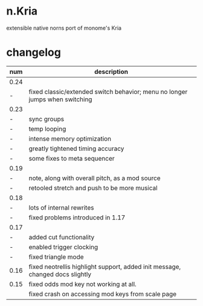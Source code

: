 # n.Kria
extensible native norns port of monome's Kria

# changelog
| num | description |
|-|-|
| 0.24 
|-| fixed classic/extended switch behavior; menu no longer jumps when switching
| 0.23
|-| sync groups
|-| temp looping
|-| intense memory optimization
|-| greatly tightened timing accuracy
|-| some fixes to meta sequencer
| 0.19
|-| note, along with overall pitch, as a mod source
|-| retooled stretch and push to be more musical
| 0.18 
|-| lots of internal rewrites
|-| fixed problems introduced in 1.17
| 0.17 | 
|-| added cut functionality 
|-| enabled trigger clocking 
|-| fixed triangle mode 
| 0.16 | fixed neotrellis highlight support, added init message, changed docs slightly |
| 0.15 | fixed odds mod key not working at all. |
|| fixed crash on accessing mod keys from scale page |

